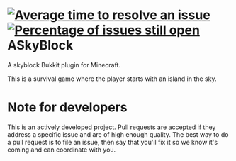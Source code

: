[![Average time to resolve an issue](http://isitmaintained.com/badge/resolution/Tastybento/askyblock.svg)](http://isitmaintained.com/project/Tastybento/askyblock "Average time to resolve an issue") [![Percentage of issues still open](http://isitmaintained.com/badge/open/Tastybento/askyblock.svg)](http://isitmaintained.com/project/Tastybento/askyblock "Percentage of issues still open")
ASkyBlock
==========

A skyblock Bukkit plugin for Minecraft.

This is a survival game where the player starts with an island in the sky.


Note for developers
===================
This is an actively developed project. Pull requests are accepted if they address a specific issue and are of high enough quality. The best way to do a pull request is to file an issue, then say that you'll fix it so we know it's coming and can coordinate with you.
